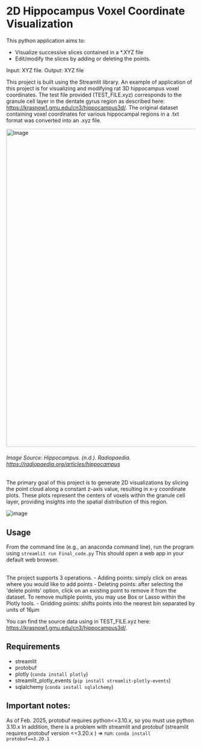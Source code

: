 # 2D Hippocampus Voxel Coordinate Visualization

This python application aims to:
- Visualize successive slices contained in a *.XYZ file 
- Edit/modify the slices by adding or deleting the points.

Input: XYZ file.
Output: XYZ file 

This project is built using the Streamlit library.
An example of application of this project is for visualizing and modifying rat 3D hippocampus voxel coordinates.
The test file provided (TEST_FILE.xyz) corresponds to the granule cell layer in the dentate gyrus region as described here:  https://krasnow1.gmu.edu/cn3/hippocampus3d/. 
The original dataset containing voxel coordinates for various hippocampal regions in a .txt format was converted into an .xyz file.

<img width="845" alt="Image" src="https://github.com/user-attachments/assets/1af0e403-0d7b-4f14-9dd0-6f50a6e9019c">

###### Image Source: Hippocampus. (n.d.). Radiopaedia. https://radiopaedia.org/articles/hippocampus

The primary goal of this project is to generate 2D visualizations by slicing the point cloud along a constant z-axis value, resulting in x-y coordinate plots. These plots represent the centers of voxels within the granule cell layer, providing insights into the spatial distribution of this region.

![image](https://github.com/user-attachments/assets/6de98499-05ca-42fe-8a1f-3a034f1ca754)

## Usage
From the command line (e.g., an anaconda command line), run the program using `streamlit run Final_code.py`
This should open a web app in your default web browser.

<br />
The project supports 3 operations.
- Adding points: simply click on areas where you would like to add points
- Deleting points: after selecting the 'delete points' option, click on an existing point to remove it from the dataset. To remove multiple points, you may use Box or Lasso within the Plotly tools. 
- Gridding points: shifts points into the nearest bin separated by units of 16µm

  

You can find the source data using in TEST_FILE.xyz here: https://krasnow1.gmu.edu/cn3/hippocampus3d/.

## Requirements
- streamlit
- protobuf
- plotly  (`conda install plotly`)
- streamlit_plotly_events (`pip install streamlit-plotly-events`)
- sqlalchemy  (`conda install sqlalchemy`)



## Important notes: 

As of Feb. 2025, protobuf requires python<=3.10.x, so you must use python 3.10.x
In addition, there is a problem with streamlit and protobuf (streamlit requires protobuf version <=3.20.x )
=> run:  `conda install protobuf==3.20.1`




